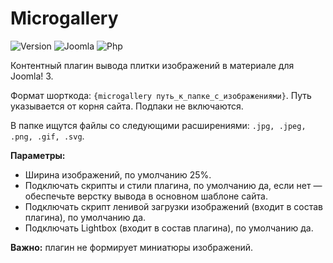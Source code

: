# Microgallery

![Version](https://img.shields.io/badge/VERSION-1.1.0-0366d6.svg?style=for-the-badge)
![Joomla](https://img.shields.io/badge/joomla-3.7+-1A3867.svg?style=for-the-badge)
![Php](https://img.shields.io/badge/php-5.6+-8892BF.svg?style=for-the-badge)

Контентный плагин вывода плитки изображений в материале для Joomla! 3.

Формат шорткода: `{microgallery путь_к_папке_с_изображениями}`. Путь указывается от корня сайта. Подпаки не включаются.

В папке ищутся файлы со следующими расширениями: `.jpg, .jpeg, .png, .gif, .svg`.

**Параметры:**

* Ширина изображений, по умолчанию 25%.
* Подключать скрипты и стили плагина, по умолчанию да, если нет — обеспечьте верстку вывода в основном шаблоне сайта.
* Подключать скрипт ленивой загрузки изображений (входит в состав плагина), по умолчанию да.
* Подключать Lightbox (входит в состав плагина), по умолчанию да.

**Важно:** плагин не формирует миниатюры изображений.

